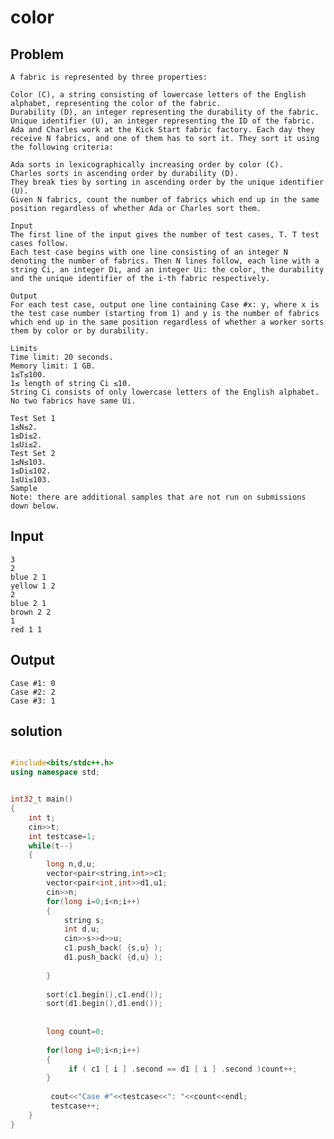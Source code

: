 
#  color
   
   ## Problem
    A fabric is represented by three properties:

    Color (C), a string consisting of lowercase letters of the English alphabet, representing the color of the fabric.
    Durability (D), an integer representing the durability of the fabric.
    Unique identifier (U), an integer representing the ID of the fabric.
    Ada and Charles work at the Kick Start fabric factory. Each day they receive N fabrics, and one of them has to sort it. They sort it using the following criteria:

    Ada sorts in lexicographically increasing order by color (C).
    Charles sorts in ascending order by durability (D).
    They break ties by sorting in ascending order by the unique identifier (U).
    Given N fabrics, count the number of fabrics which end up in the same position regardless of whether Ada or Charles sort them.

    Input
    The first line of the input gives the number of test cases, T. T test cases follow.
    Each test case begins with one line consisting of an integer N denoting the number of fabrics. Then N lines follow, each line with a string Ci, an integer Di, and an integer Ui: the color, the durability and the unique identifier of the i-th fabric respectively.

    Output
    For each test case, output one line containing Case #x: y, where x is the test case number (starting from 1) and y is the number of fabrics which end up in the same position regardless of whether a worker sorts them by color or by durability.

    Limits
    Time limit: 20 seconds.
    Memory limit: 1 GB.
    1≤T≤100.
    1≤ length of string Ci ≤10.
    String Ci consists of only lowercase letters of the English alphabet.
    No two fabrics have same Ui.

    Test Set 1
    1≤N≤2.
    1≤Di≤2.
    1≤Ui≤2.
    Test Set 2
    1≤N≤103.
    1≤Di≤102.
    1≤Ui≤103.
    Sample
    Note: there are additional samples that are not run on submissions down below.

## Input


    3
    2
    blue 2 1
    yellow 1 2
    2
    blue 2 1
    brown 2 2
    1
    red 1 1
## Output
    Case #1: 0
    Case #2: 2
    Case #3: 1


## solution

```cpp

#include<bits/stdc++.h>
using namespace std;


int32_t main()
{
    int t;
    cin>>t;
    int testcase=1;
    while(t--)
    {
        long n,d,u;
        vector<pair<string,int>>c1;
        vector<pair<int,int>>d1,u1;
        cin>>n;
        for(long i=0;i<n;i++)
        {
            string s;
            int d,u;
            cin>>s>>d>>u;
            c1.push_back( {s,u} );
            d1.push_back( {d,u} );
        
        }
        
        sort(c1.begin(),c1.end());
        sort(d1.begin(),d1.end());
        
        
        long count=0;
        
        for(long i=0;i<n;i++)
        {
             if ( c1 [ i ] .second == d1 [ i ] .second )count++;
        }
        
         cout<<"Case #"<<testcase<<": "<<count<<endl;
         testcase++;
    }
}

```

